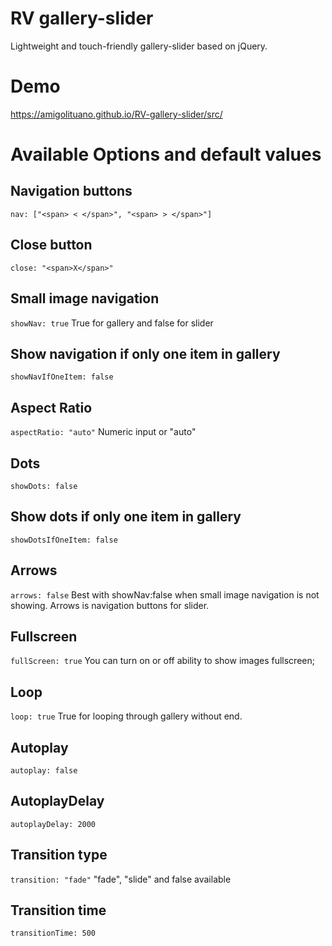 # RV gallery-slider

Lightweight and touch-friendly gallery-slider based on jQuery.

# Demo 

https://amigolituano.github.io/RV-gallery-slider/src/

# Available Options and default values

## Navigation buttons
```nav: ["<span> < </span>", "<span> > </span>"]```

## Close button
```close: "<span>X</span>"```

## Small image navigation
```showNav: true```
True for gallery and false for slider

## Show navigation if only one item in gallery
```showNavIfOneItem: false```

## Aspect Ratio
```aspectRatio: "auto"```
Numeric input or "auto"

## Dots
```showDots: false```

## Show dots if only one item in gallery
```showDotsIfOneItem: false```

## Arrows
```arrows: false```
Best with showNav:false when small image navigation is not showing. Arrows is navigation buttons for slider.

## Fullscreen
```fullScreen: true```
You can turn on or off ability to show images fullscreen;

## Loop
```loop: true```
True for looping through gallery without end.

## Autoplay
```autoplay: false```

## AutoplayDelay
```autoplayDelay: 2000```

## Transition type
```transition: "fade"```
"fade", "slide" and false available

## Transition time
```transitionTime: 500```
